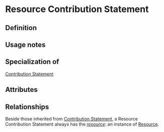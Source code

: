 # Resource Contribution Statement

## Definition

## Usage notes

## Specialization of

[Contribution Statement](../entities/Contribution_Statement.md)

## Attributes

## Relationships

Beside those inherited from [Contribution Statement](../entities/Contribution_Statement.md#relationships), a Resource Contribution Statement always has the *[resource](../entities/Resource.md)*: an instance of [Resource](../entities/Resource.md).
